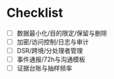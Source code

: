 # Checklist

- [ ] 数据最小化/目的限定/保留与删除
- [ ] 加密/访问控制/日志与审计
- [ ] DSR/跨境/分处理者管理
- [ ] 事件通报/72h与沟通模板
- [ ] 证据台账与抽样频率
